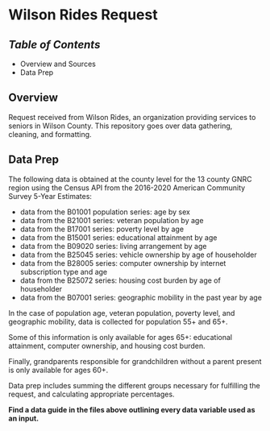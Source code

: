 # **Wilson Rides Request**

## *Table of Contents*  
+ Overview and Sources
+ Data Prep    

## Overview  

Request received from Wilson Rides, an organization providing services to seniors in Wilson County. This repository goes over data gathering, cleaning, and formatting.

## Data Prep  

The following data is obtained at the county level for the 13 county GNRC region using the Census API from the 2016-2020 American Community Survey 5-Year Estimates:  

+ data from the B01001 population series: age by sex
+ data from the B21001 series: veteran population by age  
+ data from the B17001 series: poverty level by age  
+ data from the B15001 series: educational attainment by age
+ data from the B09020 series: living arrangement by age  
+ data from the B25045 series: vehicle ownership by age of householder  
+ data from the B28005 series: computer ownership by internet subscription type and age  
+ data from the B25072 series: housing cost burden by age of householder  
+ data from the B07001 series: geographic mobility in the past year by age  

In the case of population age, veteran population, poverty level, and geographic mobility, data is collected for population 55+ and 65+.

Some of this information is only available for ages 65+: educational attainment, computer ownership, and housing cost burden.

Finally, grandparents responsible for grandchildren without a parent present is only available for ages 60+.  

Data prep includes summing the different groups necessary for fulfilling the request, and calculating appropriate percentages.  

**Find a data guide in the files above outlining every data variable used as an input.**
